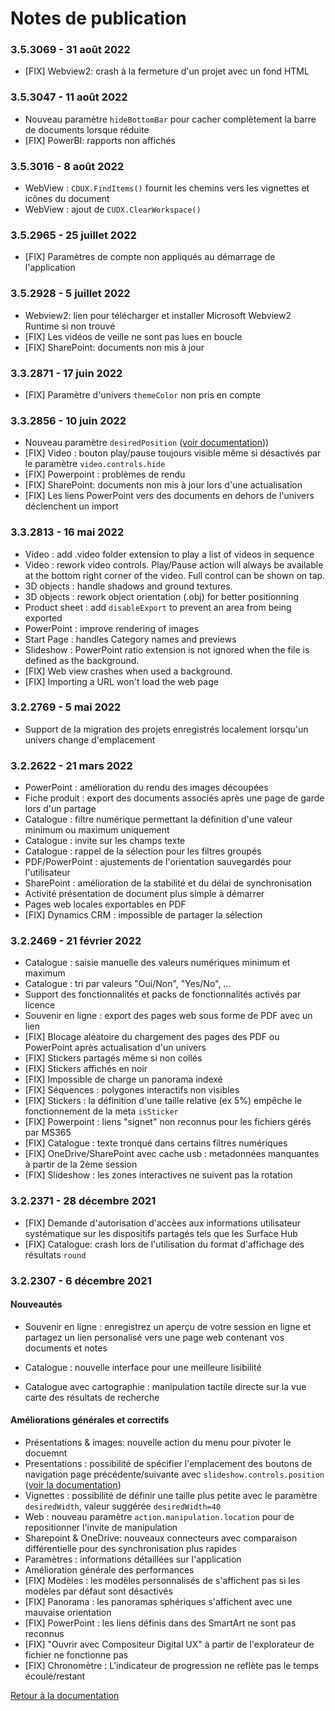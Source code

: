 # Notes de publication


### 3.5.3069 - 31 août 2022

- [FIX] Webview2: crash à la fermeture d'un projet avec un fond HTML

### 3.5.3047 - 11 août 2022

- Nouveau paramètre `hideBottomBar` pour cacher complètement la barre de documents lorsque réduite
- [FIX] PowerBI: rapports non affichés

### 3.5.3016 - 8 août 2022

- WebView : `CDUX.FindItems()` fournit les chemins vers les vignettes et icônes du document
- WebView : ajout de `CUDX.ClearWorkspace()`

### 3.5.2965 - 25 juillet 2022

- [FIX] Paramètres de compte non appliqués au démarrage de l'application

### 3.5.2928 - 5 juillet 2022

- Webview2: lien pour télécharger et installer Microsoft Webview2 Runtime si non trouvé
- [FIX] Les vidéos de veille ne sont pas lues en boucle
- [FIX] SharePoint: documents non mis à jour

### 3.3.2871 - 17 juin 2022
- [FIX] Paramètre d'univers `themeColor` non pris en compte

### 3.3.2856 - 10 juin 2022

- Nouveau paramètre `desiredPosition` ([voir documentation](../organise_content/advanced_setting.html##métadonnées-prises-en-charge)))
- [FIX] Video : bouton play/pause toujours visible même si désactivés par le paramètre `video.controls.hide`
- [FIX] Powerpoint : problèmes de rendu
- [FIX] SharePoint: documents non mis à jour lors d'une actualisation
- [FIX] Les liens PowerPoint vers des documents en dehors de l'univers déclenchent un import


### 3.3.2813 - 16 mai 2022

- Video : add .video folder extension to play a list of videos in sequence
- Video : rework video controls. Play/Pause action will always be available at the bottom right corner of the video. Full control can be shown on tap.
- 3D objects : handle shadows and ground textures.
- 3D objects : rework object orientation (.obj) for better positionning
- Product sheet : add `disableExport` to prevent an area from being exported
- PowerPoint : improve rendering of images
- Start Page : handles Category names and previews
- Slideshow : PowerPoint ratio extension is not ignored when the file is defined as the background.
- [FIX] Web view crashes when used a background.
- [FIX] Importing a URL won't load the web page


### 3.2.2769 - 5 mai 2022
	
- Support de la migration des projets enregistrés localement lorsqu'un univers change d'emplacement


### 3.2.2622 - 21 mars 2022
		
- PowerPoint : amélioration du rendu des images découpées
- Fiche produit : export des documents associés après une page de garde lors d'un partage
- Catalogue : filtre numérique permettant la définition d'une valeur minimum ou maximum uniquement
- Catalogue : invite sur les champs texte
- Catalogue : rappel de la sélection pour les filtres groupés
- PDF/PowerPoint : ajustements de l'orientation sauvegardés pour l'utilisateur
- SharePoint : amélioration de la stabilité et du délai de synchronisation
- Activité présentation de document plus simple à démarrer
- Pages web locales exportables en PDF
- [FIX] Dynamics CRM : impossible de partager la sélection


### 3.2.2469 - 21 février 2022

- Catalogue : saisie manuelle des valeurs numériques minimum et maximum	
- Catalogue : tri par valeurs "Oui/Non", "Yes/No", ...
- Support des fonctionnalités et packs de fonctionnalités activés par licence	
- Souvenir en ligne : export des pages web sous forme de PDF avec un lien	
- [FIX] Blocage aléatoire du chargement des pages des PDF ou PowerPoint après actualisation d'un univers
- [FIX] Stickers partagés même si non collés	
- [FIX] Stickers affichés en noir	
- [FIX] Impossible de charge un panorama indexé	
- [FIX] Séquences : polygones interactifs non visibles
- [FIX] Stickers : la définition d'une taille relative (ex 5%) empêche le fonctionnement de la meta `isSticker`
- [FIX] Powerpoint : liens "signet" non reconnus pour les fichiers gérés par MS365
- [FIX] Catalogue : texte tronqué dans certains filtres numériques
- [FIX] OneDrive/SharePoint avec cache usb : metadonnées manquantes à partir de la 2ème session 
- [FIX] Slideshow : les zones interactives ne suivent pas la rotation

### 3.2.2371 - 28 décembre 2021

- [FIX] Demande d'autorisation d'accèes aux informations utilisateur systématique sur les dispositifs partagés tels que les Surface Hub
- [FIX] Catalogue: crash lors de l'utilisation du format d'affichage des résultats `round`

### 3.2.2307 - 6 décembre 2021

#### Nouveautés
- Souvenir en ligne : enregistrez un aperçu de votre session en ligne et partagez un lien personalisé vers une page web contenant vos documents et notes

- Catalogue : nouvelle interface pour une meilleure lisibilité
- Catalogue avec cartographie : manipulation tactile directe sur la vue carte des résultats de recherche

#### Améliorations générales et correctifs
- Présentations & images: nouvelle action du menu pour pivoter le docuemnt
- Presentations : possibilité de spécifier l'emplacement des boutons de navigation page précédente/suivante avec `slideshow.controls.position` ([voir la documentation](../organise_content/advanced_setting.html#slideshow))
- Vignettes :  possibilité de définir une taille plus petite avec le paramètre `desiredWidth`, valeur suggérée `desiredWidth=40`
- Web : nouveau paramètre `action.manipulation.location` pour de repositionner l'invite de manipulation
- Sharepoint & OneDrive: nouveaux connecteurs avec comparaison différentielle pour des synchronisation plus rapides
- Paramètres : informations détaillées sur l'application
- Amélioration générale des performances
- [FIX] Modèles : les modèles personnalisés de s'affichent pas si les modèles par défaut sont désactivés
- [FIX] Panorama : les panoramas sphériques s'affichent avec une mauvaise orientation
- [FIX] PowerPoint : les liens définis dans des SmartArt ne sont pas reconnus
- [FIX] "Ouvrir avec Compositeur Digital UX" à partir de l'explorateur de fichier ne fonctionne pas
- [FIX] Chronomètre : L'indicateur de progression ne reflète pas le temps écoulé/restant


[Retour à la documentation](../index.md)

